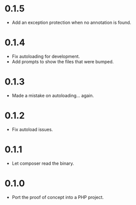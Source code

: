 # 0.1.5
- Add an exception protection when no annotation is found.

# 0.1.4
- Fix autoloading for development.
- Add prompts to show the files that were bumped.

# 0.1.3
- Made a mistake on autoloading... again.

# 0.1.2
- Fix autoload issues.

# 0.1.1
- Let composer read the binary.

# 0.1.0
- Port the proof of concept into a PHP project.
